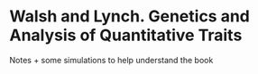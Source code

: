 # Walsh and Lynch. Genetics and Analysis of Quantitative Traits

Notes + some simulations to help understand the book
